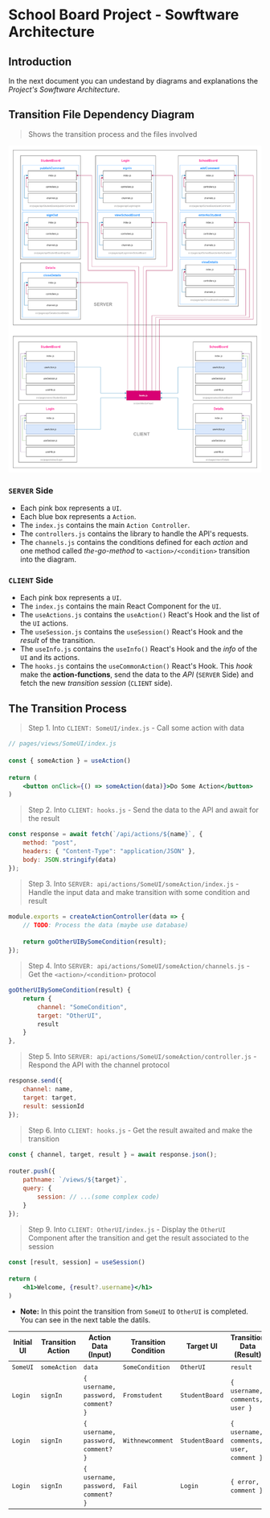 # School Board Project - Sowftware Architecture

## Introduction

In the next document you can undestand by diagrams and explanations the *Project's Sowftware Architecture*.

## Transition File Dependency Diagram

> Shows the transition process and the files involved

![Architecture](./assets/Architecture.png)

### `SERVER` Side

* Each pink box represents a `UI`.
* Each blue box represents a `Action`.
* The `index.js` contains the main `Action Controller`.
* The `controllers.js` contains the library to handle the API's requests.
* The `channels.js` contains the conditions defined for each *action* and one method called *the-go-method* to `<action>/<condition>` transition into the diagram.

### `CLIENT` Side

* Each pink box represents a `UI`.
* The `index.js` contains the main React Component for the `UI`.
* The `useActions.js` contains the `useAction()` React's Hook and the list of the `UI` actions.
* The `useSession.js` contains the `useSession()` React's Hook and the *result* of the transition.
* The `useInfo.js` contains the `useInfo()` React's Hook and the *info* of the `UI` and its actions.
* The `hooks.js` contains the `useCommonAction()` React's Hook. This *hook* make the **action-functions**, send the data to the *API* (`SERVER` Side) and fetch the new *transition session* (`CLIENT` side).

## The Transition Process

> Step 1. Into `CLIENT: SomeUI/index.js` - Call some action with data

```jsx
// pages/views/SomeUI/index.js

const { someAction } = useAction()

return (
    <button onClick={() => someAction(data)}>Do Some Action</button>
)
```

> Step 2. Into `CLIENT: hooks.js` - Send the data to the API and await for the result

```jsx
const response = await fetch(`/api/actions/${name}`, {
    method: "post",
    headers: { "Content-Type": "application/JSON" },
    body: JSON.stringify(data)
});
```

> Step 3. Into `SERVER: api/actions/SomeUI/someAction/index.js` - Handle the input data and make transition with some condition and result

```js
module.exports = createActionController(data => {
    // TODO: Process the data (maybe use database)

    return goOtherUIBySomeCondition(result);
});
```

> Step 4. Into `SERVER: api/actions/SomeUI/someAction/channels.js` - Get the `<action>/<condition>` protocol

```js
goOtherUIBySomeCondition(result) {
    return {
        channel: "SomeCondition",
        target: "OtherUI",
        result
    }
},
```

> Step 5. Into `SERVER: api/actions/SomeUI/someAction/controller.js` - Respond the API with the channel protocol

```js
response.send({
    channel: name,
    target: target,
    result: sessionId
});
```

> Step 6. Into `CLIENT: hooks.js` - Get the result awaited and make the transition

```js
const { channel, target, result } = await response.json();

router.push({
    pathname: `/views/${target}`,
    query: {
        session: // ...(some complex code)
    }
});
```

> Step 9. Into `CLIENT: OtherUI/index.js` - Display the `OtherUI` Component after the transition and get the result associated to the session

```jsx
const [result, session] = useSession()

return (
    <h1>Welcome, {result?.username}</h1>
)
```

* **Note:** In this point the transition from `SomeUI` to `OtherUI` is completed. You can see in the next table the datils.

Initial UI | Transition Action | Action Data (Input) | Transition Condition | Target UI | Transition Data (Result)
--- | --- | --- | --- | --- | ---
`SomeUI` | `someAction` | `data` | `SomeCondition` | `OtherUI` | `result`
`Login` | `signIn` | `{ username, password, comment? }` | `Fromstudent` | `StudentBoard` | `{ username, comments, user }`
`Login` | `signIn` | `{ username, password, comment? }` | `Withnewcomment` | `StudentBoard` | `{ username, comments, user, comment }`
`Login` | `signIn` | `{ username, password, comment? }` | `Fail` | `Login` | `{ error, comment }`
